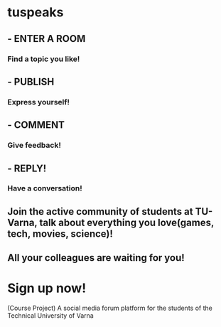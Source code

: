 # tuspeaks

## - ENTER A ROOM

### Find a topic you like!

## - PUBLISH

### Express yourself!

## - COMMENT

### Give feedback!

## - REPLY!

### Have a conversation!

##

## Join the active community of students at TU-Varna, talk about everything you love(games, tech, movies, science)!

## All your colleagues are waiting for you!

# Sign up now!

 (Course Project) A social media forum platform for the students of the Technical University of Varna
